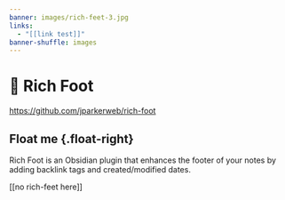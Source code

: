 ```yaml
---
banner: images/rich-feet-3.jpg
links:
  - "[[link test]]"
banner-shuffle: images
---
```


# 🦶 Rich Foot
https://github.com/jparkerweb/rich-foot

## Float me {.float-right}

Rich Foot is an Obsidian plugin that enhances the footer of your notes by adding backlink tags and created/modified dates.

[[no rich-feet here]]

